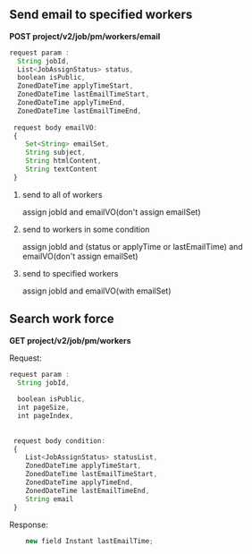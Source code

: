 ## Send email to specified workers

**POST project/v2/job/pm/workers/email**

```javascript
request param : 
  String jobId,
  List<JobAssignStatus> status,
  boolean isPublic,
  ZonedDateTime applyTimeStart,
  ZonedDateTime lastEmailTimeStart,
  ZonedDateTime applyTimeEnd,
  ZonedDateTime lastEmailTimeEnd,
 
 request body emailVO: 
 {
    Set<String> emailSet,
    String subject,
    String htmlContent,
    String textContent
 }

```

1. send to all of workers

    assign jobId and emailVO(don't assign emailSet)

2. send to workers in some condition

    assign jobId and (status or applyTime or lastEmailTime) and emailVO(don't assign emailSet)

3. send to specified workers
    
    assign jobId and emailVO(with emailSet)

## Search work force

**GET project/v2/job/pm/workers**

Request:
```javascript
request param : 
  String jobId,
  
  boolean isPublic,
  int pageSize,
  int pageIndex,
  
 
 request body condition: 
 {
    List<JobAssignStatus> statusList,
    ZonedDateTime applyTimeStart,
    ZonedDateTime lastEmailTimeStart,
    ZonedDateTime applyTimeEnd,
    ZonedDateTime lastEmailTimeEnd,
    String email
 }

```

Response: 
```javascript
    new field Instant lastEmailTime;
```

